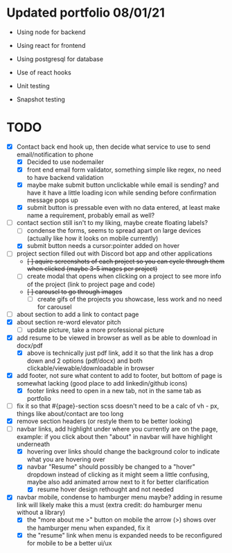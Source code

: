 # Updated portfolio 08/01/21

- Using node for backend
- Using react for frontend
- Using postgresql for database

- Use of react hooks
- Unit testing
- Snapshot testing

# TODO

- [X] Contact back end hook up, then decide what service to use to send email/notification to phone
    - [X] Decided to use nodemailer
    - [x] front end email form validator, something simple like regex, no need to have backend validation
    - [x] maybe make submit button unclickable while email is sending? and have it have a little loading icon while sending before confirmation message pops up
    - [x] submit button is pressable even with no data entered, at least make name a requirement, probably email as well?
- [ ] contact section still isn't to my liking, maybe create floating labels?
    - [ ] condense the forms, seems to spread apart on large devices (actually like how it looks on mobile currently)
    - [x] submit button needs a cursor:pointer added on hover
- [ ] project section filled out with Discord bot app and other applications
    - ~~[ ] aquire screenshots of each project so you can cycle through them when clicked (maybe 3-5 images per project)~~
    - [ ] create modal that opens when clicking on a project to see more info of the project (link to project page and code)
    - ~~[ ] carousel to go through images~~
        - [ ] create gifs of the projects you showcase, less work and no need for carousel
- [ ] about section to add a link to contact page
- [x] about section re-word elevator pitch
    - [ ] update picture, take a more professional picture
- [X] add resume to be viewed in browser as well as be able to download in docx/pdf
    - [X] above is technically just pdf link, add it so that the link has a drop down and 2 options (pdf/docx) and both clickable/viewable/downloadable in browser
- [X] add footer, not sure what content to add to footer, but bottom of page is somewhat lacking (good place to add linkedin/github icons)
    - [x] footer links need to open in a new tab, not in the same tab as portfolio
- [ ] fix it so that #{page}-section scss doesn't need to be a calc of vh - px, things like about/contact are too long
- [x] remove section headers (or restyle them to be better looking)
- [ ] navbar links, add highlight under where you currently are on the page, example: if you click about then "about" in navbar will have highlight underneath
    - [x] hovering over links should change the background color to indicate what you are hovering over
    - [x] navbar "Resume" should possibly be changed to a "hover" dropdown instead of clicking as it might seem a little confusing, maybe also add animated arrow next to it for better clarification
        - [x] resume hover design rethought and not needed
- [x] navbar mobile, condense to hamburger menu maybe? adding in resume link will likely make this a must (extra credit: do hamburger menu without a library)
    - [x] the "more about me >" button on mobile the arrow (>) shows over the hamburger menu when expanded, fix it
    - [x] the "resume" link when menu is expanded needs to be reconfigured for mobile to be a better ui/ux